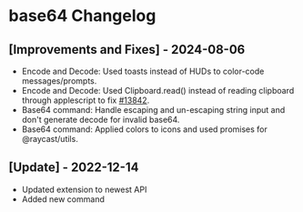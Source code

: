 # base64 Changelog

## [Improvements and Fixes] - 2024-08-06

- Encode and Decode: Used toasts instead of HUDs to color-code messages/prompts.
- Encode and Decode: Used Clipboard.read() instead of reading clipboard through applescript to fix [#13842](https://github.com/raycast/extensions/issues/13842).
- Base64 command: Handle escaping and un-escaping string input and don't generate decode for invalid base64.
- Base64 command: Applied colors to icons and used promises for @raycast/utils.

## [Update] - 2022-12-14

- Updated extension to newest API
- Added new command

